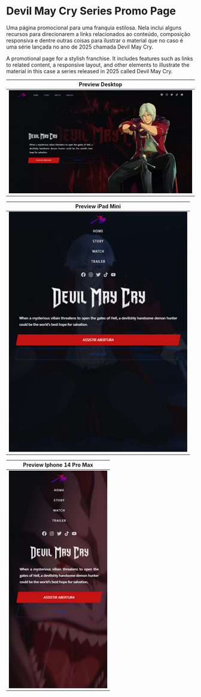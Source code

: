 # Devil May Cry Series Promo Page

Uma página promocional para uma franquia estilosa. Nela inclui alguns recursos para direcionarem a links relacionados ao conteúdo, composição responsiva e dentre outras coisas para ilustrar o material que no caso é uma série lançada no ano de 2025 chamada Devil May Cry.

A promotional page for a stylish franchise. It includes features such as links to related content, a responsive layout, and other elements to illustrate the material in this case a series released in 2025 called Devil May Cry.


| Preview Desktop |
|--------|
|![Preview Desktop](./preview/preview-desktop.png)|

| Preview iPad Mini |
|--------|
|![Preview Desktop](./preview/preview-ipad-mini.png)|

| Preview Iphone 14 Pro Max |
|--------|
|![Preview Desktop](./preview/preview-iphone-14-pro-max.png)|





